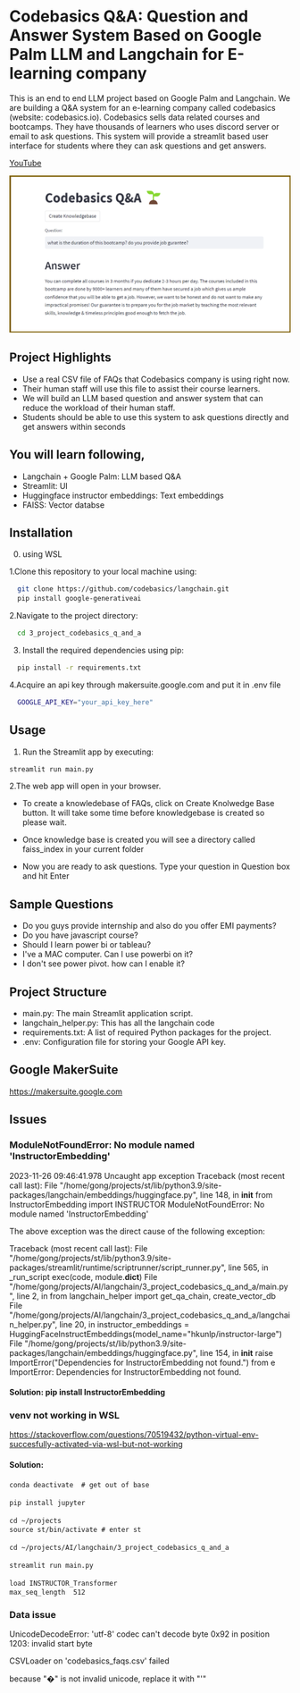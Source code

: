 
# Codebasics Q&A: Question and Answer System Based on Google Palm LLM and Langchain for E-learning company  

This is an end to end LLM project based on Google Palm and Langchain. We are building a Q&A system for an e-learning company called codebasics (website: codebasics.io). Codebasics sells data related courses and bootcamps. They have thousands of learners who uses discord server or email to ask questions. This system will provide a streamlit based user interface for students where they can ask questions and get answers. 

[YouTube](https://www.youtube.com/watch?v=AjQPRomyd-k&t=303s)

![](codebasics_q_and_a.png)

## Project Highlights

- Use a real CSV file of FAQs that Codebasics company is using right now. 
- Their human staff will use this file to assist their course learners.
- We will build an LLM based question and answer system that can reduce the workload of their human staff.
- Students should be able to use this system to ask questions directly and get answers within seconds

## You will learn following,
  - Langchain + Google Palm: LLM based Q&A
  - Streamlit: UI
  - Huggingface instructor embeddings: Text embeddings
  - FAISS: Vector databse

## Installation
0. using WSL

1.Clone this repository to your local machine using:

```bash
  git clone https://github.com/codebasics/langchain.git
  pip install google-generativeai
```
2.Navigate to the project directory:

```bash
  cd 3_project_codebasics_q_and_a
```
3. Install the required dependencies using pip:

```bash
  pip install -r requirements.txt
```
4.Acquire an api key through makersuite.google.com and put it in .env file

```bash
  GOOGLE_API_KEY="your_api_key_here"
```
## Usage

1. Run the Streamlit app by executing:
```bash
streamlit run main.py

```

2.The web app will open in your browser.

- To create a knowledebase of FAQs, click on Create Knolwedge Base button. It will take some time before knowledgebase is created so please wait.

- Once knowledge base is created you will see a directory called faiss_index in your current folder

- Now you are ready to ask questions. Type your question in Question box and hit Enter

## Sample Questions
  - Do you guys provide internship and also do you offer EMI payments?
  - Do you have javascript course?
  - Should I learn power bi or tableau?
  - I've a MAC computer. Can I use powerbi on it?
  - I don't see power pivot. how can I enable it?

## Project Structure

- main.py: The main Streamlit application script.
- langchain_helper.py: This has all the langchain code
- requirements.txt: A list of required Python packages for the project.
- .env: Configuration file for storing your Google API key.

## Google MakerSuite

https://makersuite.google.com


## Issues

### ModuleNotFoundError: No module named 'InstructorEmbedding'

2023-11-26 09:46:41.978 Uncaught app exception
Traceback (most recent call last):
  File "/home/gong/projects/st/lib/python3.9/site-packages/langchain/embeddings/huggingface.py", line 148, in __init__
    from InstructorEmbedding import INSTRUCTOR
ModuleNotFoundError: No module named 'InstructorEmbedding'

The above exception was the direct cause of the following exception:

Traceback (most recent call last):
  File "/home/gong/projects/st/lib/python3.9/site-packages/streamlit/runtime/scriptrunner/script_runner.py", line 565, in _run_script
    exec(code, module.__dict__)
  File "/home/gong/projects/AI/langchain/3_project_codebasics_q_and_a/main.py", line 2, in <module>
    from langchain_helper import get_qa_chain, create_vector_db
  File "/home/gong/projects/AI/langchain/3_project_codebasics_q_and_a/langchain_helper.py", line 20, in <module>
    instructor_embeddings = HuggingFaceInstructEmbeddings(model_name="hkunlp/instructor-large")
  File "/home/gong/projects/st/lib/python3.9/site-packages/langchain/embeddings/huggingface.py", line 154, in __init__
    raise ImportError("Dependencies for InstructorEmbedding not found.") from e
ImportError: Dependencies for InstructorEmbedding not found.

#### Solution: pip install InstructorEmbedding

### venv not working in WSL

https://stackoverflow.com/questions/70519432/python-virtual-env-succesfully-activated-via-wsl-but-not-working

#### Solution:

```
conda deactivate  # get out of base

pip install jupyter

cd ~/projects
source st/bin/activate # enter st

cd ~/projects/AI/langchain/3_project_codebasics_q_and_a

streamlit run main.py

load INSTRUCTOR_Transformer
max_seq_length  512
```

### Data issue
UnicodeDecodeError: 'utf-8' codec can't decode byte 0x92 in position 1203: invalid start byte

CSVLoader on 'codebasics_faqs.csv' failed

because "�" is not invalid unicode, replace it with "'"